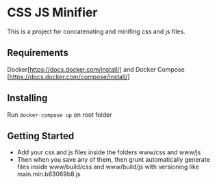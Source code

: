 # CSS JS Minifier
This is a project for concatenating and minifing css and js files.

## Requirements
Docker[https://docs.docker.com/install/] and Docker Compose [https://docs.docker.com/compose/install/]

## Installing
Run ```docker-compose up``` on root folder

## Getting Started
- Add your css and js files inside the folders www/css and www/js
- Then when you save any of them, then grunt automatically generate files inside www/build/css and www/build/js with versioning like main.min.b63069b8.js